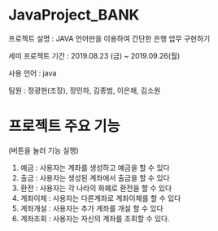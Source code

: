 # JavaProject_BANK
프로젝트 설명 : JAVA 언어만을 이용하여 간단한 은행 업무 구현하기

세미 프로젝트 기간 : 2019.08.23 (금) ~ 2019.09.26(월)

사용 언어 : java

팀원 : 정광현(조장), 정민하, 김종범, 이은채, 김소원

# 프로젝트 주요 기능
(버튼을 눌러 기능 실행)
1. 예금 : 사용자는 계좌를 생성하고 예금을 할 수 있다 
2. 출금 : 사용자는 생성된 계좌에서 출금을 할 수 있다
3. 환전 : 사용자는 각 나라의 화폐로 환전을 할 수 있다
4. 계좌이체 : 사용자는 다른계좌로 계좌이체를 할 수 있다 
5. 계좌개설 : 사용자는 추가 계좌를 개설 할 수 있다
6. 계좌조회 : 사용자는 자신의 계좌를 조회할 수 있다.

